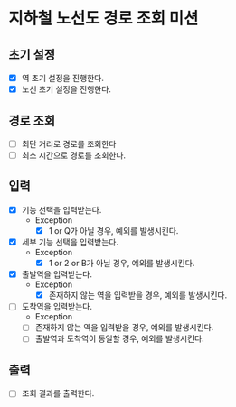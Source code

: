 # 지하철 노선도 경로 조회 미션

## 초기 설정
- [x] 역 초기 설정을 진행한다.
- [x] 노선 초기 설정을 진행한다.

## 경로 조회
- [ ] 최단 거리로 경로를 조회한다
- [ ] 최소 시간으로 경로를 조회한다.

## 입력
- [x] 기능 선택을 입력받는다.
  - Exception
    - [x] 1 or Q가 아닐 경우, 예외를 발생시킨다.
- [x] 세부 기능 선택을 입력받는다.
  - Exception
    - [x] 1 or 2 or B가 아닐 경우, 예외를 발생시킨다.

- [x] 출발역을 입력받는다.
  - Exception
    - [x] 존재하지 않는 역을 입력받을 경우, 예외를 발생시킨다.
- [ ] 도착역을 입력받는다.
  - Exception
  - [ ] 존재하지 않는 역을 입력받을 경우, 예외를 발생시킨다.
  - [ ] 출발역과 도착역이 동일할 경우, 예외를 발생시킨다.

## 출력
- [ ] 조회 결과를 출력한다.